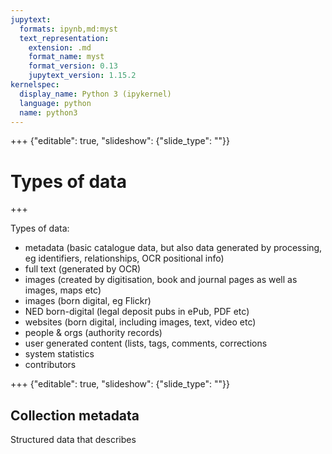 ```yaml
---
jupytext:
  formats: ipynb,md:myst
  text_representation:
    extension: .md
    format_name: myst
    format_version: 0.13
    jupytext_version: 1.15.2
kernelspec:
  display_name: Python 3 (ipykernel)
  language: python
  name: python3
---
```


+++ {"editable": true, "slideshow": {"slide_type": ""}}

# Types of data



+++

Types of data:

- metadata (basic catalogue data, but also data generated by processing, eg identifiers, relationships, OCR positional info)
- full text (generated by OCR)
- images (created by digitisation, book and journal pages as well as images, maps etc)
- images (born digital, eg Flickr)
- NED born-digital (legal deposit pubs in ePub, PDF etc)
- websites (born digital, including images, text, video etc)
- people & orgs (authority records)
- user generated content (lists, tags, comments, corrections
- system statistics
- contributors

+++ {"editable": true, "slideshow": {"slide_type": ""}}

## Collection metadata

Structured data that describes
